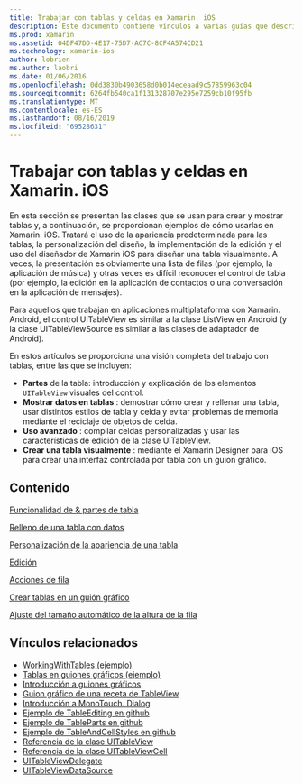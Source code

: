 ```yaml
---
title: Trabajar con tablas y celdas en Xamarin. iOS
description: Este documento contiene vínculos a varias guías que describen cómo Mostrar datos con el control UITableView en una aplicación de Xamarin. iOS.
ms.prod: xamarin
ms.assetid: 04DF47DD-4E17-75D7-AC7C-8CF4A574CD21
ms.technology: xamarin-ios
author: lobrien
ms.author: laobri
ms.date: 01/06/2016
ms.openlocfilehash: 0dd3830b4903658d0b014eceaad9c57859963c04
ms.sourcegitcommit: 6264fb540ca1f131328707e295e7259cb10f95fb
ms.translationtype: MT
ms.contentlocale: es-ES
ms.lasthandoff: 08/16/2019
ms.locfileid: "69528631"
---
```

# <a name="working-with-tables-and-cells-in-xamarinios"></a>Trabajar con tablas y celdas en Xamarin. iOS

En esta sección se presentan las clases que se usan para crear y mostrar tablas y, a continuación, se proporcionan ejemplos de cómo usarlas en Xamarin. iOS. Tratará el uso de la apariencia predeterminada para las tablas, la personalización del diseño, la implementación de la edición y el uso del diseñador de Xamarin iOS para diseñar una tabla visualmente. A veces, la presentación es obviamente una lista de filas (por ejemplo, la aplicación de música) y otras veces es difícil reconocer el control de tabla (por ejemplo, la edición en la aplicación de contactos o una conversación en la aplicación de mensajes).

Para aquellos que trabajan en aplicaciones multiplataforma con Xamarin. Android, el control UITableView es similar a la clase ListView en Android (y la clase UITableViewSource es similar a las clases de adaptador de Android).

En estos artículos se proporciona una visión completa del trabajo con tablas, entre las que se incluyen:

- **Partes** de la tabla: introducción y explicación de los elementos `UITableView` visuales del control. 
- **Mostrar datos en tablas** : demostrar cómo crear y rellenar una tabla, usar distintos estilos de tabla y celda y evitar problemas de memoria mediante el reciclaje de objetos de celda. 
- **Uso avanzado** : compilar celdas personalizadas y usar las características de edición de la clase UITableView. 
- **Crear una tabla visualmente** : mediante el Xamarin Designer para iOS para crear una interfaz controlada por tabla con un guion gráfico. 

## <a name="contents"></a>Contenido

 [Funcionalidad de &amp; partes de tabla](~/ios/user-interface/controls/tables/table-parts-and-functionality.md)

 [Relleno de una tabla con datos](~/ios/user-interface/controls/tables/populating-a-table-with-data.md)

 [Personalización de la apariencia de una tabla](~/ios/user-interface/controls/tables/customizing-table-appearance.md)

 [Edición](~/ios/user-interface/controls/tables/editing.md)
 
 [Acciones de fila](~/ios/user-interface/controls/tables/row-action.md)

 [Crear tablas en un guión gráfico](~/ios/user-interface/controls/tables/creating-tables-in-a-storyboard.md)
 
 [Ajuste del tamaño automático de la altura de la fila](~/ios/user-interface/controls/tables/autosizing-row-height.md)

## <a name="related-links"></a>Vínculos relacionados

- [WorkingWithTables (ejemplo)](https://docs.microsoft.com/samples/xamarin/ios-samples/workingwithtables)
- [Tablas en guiones gráficos (ejemplo)](https://docs.microsoft.com/samples/xamarin/ios-samples/storyboardtable)
- [Introducción a guiones gráficos](~/ios/user-interface/storyboards/index.md)
- [Guion gráfico de una receta de TableView](https://github.com/xamarin/recipes/tree/master/Recipes/ios/general/storyboard/storyboard_a_tableview)
- [Introducción a MonoTouch. Dialog](~/ios/user-interface/monotouch.dialog/index.md)
- [Ejemplo de TableEditing en github](https://github.com/xamarin/monotouch-samples/tree/master/TableEditing)
- [Ejemplo de TableParts en github](https://github.com/xamarin/monotouch-samples/tree/master/TableParts)
- [Ejemplo de TableAndCellStyles en github](https://github.com/xamarin/mobile-samples/tree/master/TablesLists)
- [Referencia de la clase UITableView](https://developer.apple.com/library/ios/documentation/UIKit/Reference/UITableView_Class/)
- [Referencia de la clase UITableViewCell](https://developer.apple.com/library/ios/documentation/UIKit/Reference/UITableViewCell_Class/)
- [UITableViewDelegate](https://developer.apple.com/library/ios/documentation/UIKit/Reference/UITableViewDelegate_Protocol/)
- [UITableViewDataSource](https://developer.apple.com/library/ios/documentation/UIKit/Reference/UITableViewDataSource_Protocol/)
